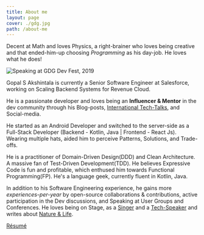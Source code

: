 ```yaml
---
title: About me
layout: page
cover: ./gdg.jpg
path: /about-me
---
```


Decent at Math and loves Physics, a right-brainer who loves being creative and that ended-him-up choosing _Programming_ as his day-job. He loves what he does!

![Speaking at GDG Dev Fest, 2019](gdg.jpg)

Gopal S Akshintala is currently a Senior Software Engineer at Salesforce, working on Scaling Backend Systems for Revenue Cloud.

He is a passionate developer and loves being an **Influencer & Mentor** in the dev community through his Blog-posts, [International Tech-Talks](/my-talks), and Social-media.

He started as an Android Developer and switched to the server-side as a Full-Stack Developer (Backend - Kotlin, Java | Frontend - React Js). Wearing multiple hats, aided him to perceive Patterns, Solutions, and Trade-offs.

He is a practitioner of Domain-Driven Design(DDD) and Clean Architecture. A massive fan of Test-Driven Development(TDD). He believes Expressive Code is fun and profitable, which enthused him towards Functional Programming(FP). He's a language geek, currently fluent in Kotlin, Java.

In addition to his Software Engineering experience, he gains more _experiences-per-year_ by open-source collaborations & contributions, active participation in the Dev discussions, and Speaking at User Groups and Conferences. He loves being on Stage, as a [Singer](http://bit.ly/agssc) and a [Tech-Speaker](/my-talks) and writes about [Nature & Life](https://leafonthewind.ga).

[Résumé](http://bit.ly/ags-my-resume)
